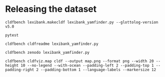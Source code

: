 # Releasing the dataset

```shell
cldfbench lexibank.makecldf lexibank_yamfinder.py --glottolog-version v5.0
```

```shell
pytest
```

```shell
cldfbench cldfreadme lexibank_yamfinder.py
```

```shell
cldfbench zenodo lexibank_yamfinder.py
```

```shell
cldfbench cldfviz.map cldf --output map.png --format png --width 20 --height 10 --no-legend --with-ocean --padding-left 2 --padding-top 1 --padding-right 2 --padding-bottom 1 --language-labels --markersize 12
```
